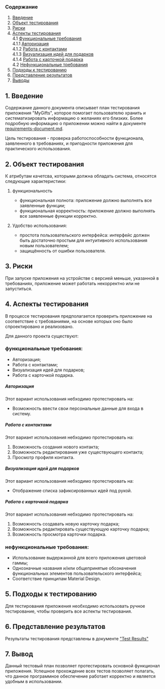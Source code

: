 ### Содержание
  1. [Введение](#1)
  2. [Объект тестирования](#2)
  3. [Риски](#3)
  4. [Аспекты тестирования](#4)<br>
    4.1 [Функциональные требования](#00)<br>
      4.1.1 [Авторизация](#01)<br>
      4.1.2 [Работа с контактами](#02)<br>
      4.1.3 [Визуализация идей для подарков](#03)<br>
      4.1.4 [Работа с карточкой подарка](#04)<br>
      4.2 [Нефункциональные требования](#05)<br>
5. [Подходы к тестированию](#5)
6. [Представление результатов](#6)
7. [Выводы](#7)
## 1\. Введение <a name="1"></a>
Содержание данного документа описывает план тестирования приложения "MyGifts", которое помогает пользователю хранить и систематизировать информацию о желаниях его близких. Более подробную информацию о приложении можно найти в документе [requirements-document.md](https://github.com/nastazys/trtpo-project-mygifts/blob/master/Documents/Requirements/requirements-document.md).

Цель тестирования - проверка работоспособности функционала, заявленного в требованиях, и пригодности приложения для практического использования.

## 2\. Объект тестирования <a name="2"></a>
К атрибутам качетсва, которыми должна обладать система, относятся следующие характеристики:

1) функциональность
   + функциональная полнота: приложение должно выполнять все заявленные функции;
   + функциональная корректность: приложение должно выполнять все заявленные функции корректно.
   
2) Удобство использования:
   + простота пользовательского интерфейса: интерфейс должен быть достаточно простым для интуитивного использования новым пользователем;
   + защищённость от ошибки пользователя.
   
## 3\. Риски <a name="3"></a>
При запуске приложения на устройстве с версией меньше, указанной в требованиях, приложение может работать некорректно или не запуститься.

## 4\. Аспекты тестирования <a name="4"></a> 
В процессе тестирования предполагается проверить приложение на соответствие с требованиями, на основе которых оно было спроектировано и реализовано.

Для данного проекта существуют:
### функциональные требования: <a name="00"></a>
   + Авторизация;
   + Работа с контактами;
   + Визуализация идей для подарков;
   + Работа с карточкой подарка.
          
##### Авторизация <a name="01"></a>
Этот вариант использования небходимо протестировать на:
* Возможность ввести свои персональные данные для входа в систему.

##### Работа с контактами <a name="02"></a>
Этот вариант использования небходимо протестировать на:
1) Возможность создания нового контакта;
2) Возможность редактирования уже существующего контакта;
3) Просмотр профиля контакта.

##### Визуализация идей для подарков <a name="03"></a>
Этот вариант использования небходимо протестировать на:
* Отображение списка зафиксированных идей под рукой.

##### Работа с карточкой подарка <a name="04"></a>
Этот вариант использования небходимо протестировать на:
1) Возможность создавать новую карточку подарка;
2) Возможность редактировать существующую карточку подарка;
3) Возможность просмотра карточки подарка.

### нефункциональные требования: <a name="05"></a>
   + Использование выдержанной для всего приложения цветовой гаммы;
   + Однозначные названия и/или общепринятые обозначения функциональных элементов пользовательского интерфейса;
   +  Соответствие принципам Material Design.

## 5\. Подходы к тестированию <a name="5"></a>
Для тестирования приложения необходимо использовать ручное тестирование, чтобы проверить все аспекты тестирования.

## 6\. Представление результатов <a name="6"></a>
Результаты тестирования представлены в документе ["Test Results"](https://github.com/nastazys/trtpo-project-mygifts/issues/1)

## 7\. Вывод <a name="7"></a>
Данный тестовый план позволяет протестировать основной функционал приложения. Успешное прохождение всех тестов позволяет полагать, что данное программное обеспечение работает корректно и является удобным в использовании.

